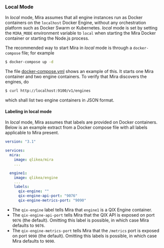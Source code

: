 ### Local Mode

In _local_ mode, Mira assumes that all engine instances run as Docker containers on the `localhost` Docker Engine, without any orchestration platform such as Docker Swarm or Kubernetes. _local_ mode is set by setting the `MIRA_MODE` environment variable to `local` when starting the Mira Docker container or starting the Node.js process.

The recommended way to start Mira in _local_ mode is through a `docker-compose` file; for example

```sh
$ docker-compose up -d
```

The file [docker-compose.yml](./docker-compose.yml) shows an example of this. It starts one Mira container and two engine containers. To verify that Mira discovers the engines, do

```sh
$ curl http://localhost:9100/v1/engines
```

which shall list two engine containers in JSON format.

#### Labeling in local mode

In _local_ mode, Mira assumes that labels are provided on Docker containers. Below is an example extract from a Docker compose file with all labels applicable to Mira present.

```yaml
version: "3.1"

services:
  mira:
    image: qlikea/mira
    ...

  engine1:
    image: qlikea/engine
    ...
    labels:
      qix-engine: ""
      qix-engine-api-port: "9076"
      qix-engine-metrics-port: "9090"

```

- The `qix-engine` label tells Mira that `engine1` is a QIX Engine container.
- The `qix-engine-api-port` tells Mira that the QIX API is exposed on port `9076` (the default). Omitting this label is possible, in which case Mira defaults to `9076`.
- The `qix-engine-metrics-port` tells Mira that the `/metrics` port is exposed on port `9090` (the default). Omitting this labels is possible, in which case Mira defaults to `9090`.